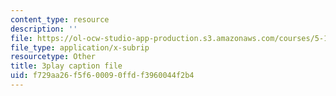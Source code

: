 ```yaml
---
content_type: resource
description: ''
file: https://ol-ocw-studio-app-production.s3.amazonaws.com/courses/5-112-principles-of-chemical-science-fall-2005/f729aa26f5f600090ffdf3960044f2b4_574875.srt
file_type: application/x-subrip
resourcetype: Other
title: 3play caption file
uid: f729aa26-f5f6-0009-0ffd-f3960044f2b4
---
```

